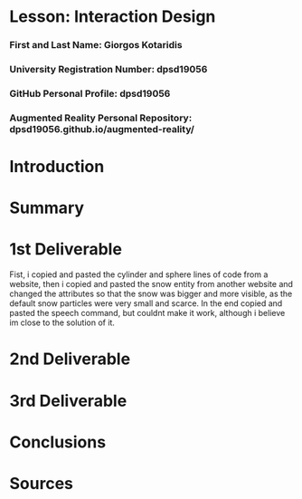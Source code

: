 # Lesson: Interaction Design

### First and Last Name: Giorgos Kotaridis
### University Registration Number: dpsd19056
### GitHub Personal Profile: dpsd19056
### Augmented Reality Personal Repository: dpsd19056.github.io/augmented-reality/

# Introduction

# Summary


# 1st Deliverable
Fist, i copied and pasted the cylinder and sphere lines of code from a website, then i copied and pasted the snow entity from another website and changed the attributes
so that the snow was bigger and more visible, as the default snow particles were very small and scarce. In the end copied and pasted the speech command, but couldnt make it work, although i believe im close to the solution of it.

# 2nd Deliverable


# 3rd Deliverable 


# Conclusions


# Sources
